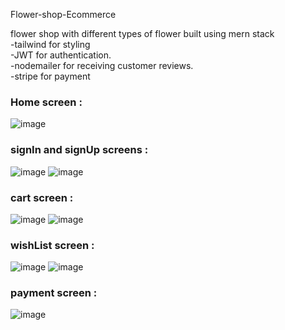 Flower-shop-Ecommerce <br />

flower shop with different types of flower built using mern stack <br />
-tailwind for styling <br />
-JWT for authentication. <br />
-nodemailer for receiving customer reviews. <br />
-stripe for payment <br />

### Home screen : 
![image](https://github.com/atighamza/flower-shop-Ecommerce/assets/61515030/d6934035-9605-4b9b-8ec6-48d1cd239d26)
### signIn and signUp screens : 
![image](https://github.com/atighamza/flower-shop-Ecommerce/assets/61515030/2aec1602-3494-489b-b364-812ea9facf24)
![image](https://github.com/atighamza/flower-shop-Ecommerce/assets/61515030/e21568ef-302d-4681-92d9-817140a232cd)
### cart screen : 
![image](https://github.com/atighamza/flower-shop-Ecommerce/assets/61515030/23193fc0-c573-4982-b7c3-f667a8e790c8)
![image](https://github.com/atighamza/flower-shop-Ecommerce/assets/61515030/636ef618-b3fe-47d7-88c1-bbfbf8d782ad)
### wishList screen : 
![image](https://github.com/atighamza/flower-shop-Ecommerce/assets/61515030/59f7568e-01fe-43de-bffe-cf1f2c96997f)
![image](https://github.com/atighamza/flower-shop-Ecommerce/assets/61515030/1f0ea5fe-fdf6-417f-9829-4cd17bfd6f86)
### payment screen : 
![image](https://github.com/atighamza/flower-shop-Ecommerce/assets/61515030/b03ff981-d1e4-49a1-bf6a-59395ef6c8e6)

